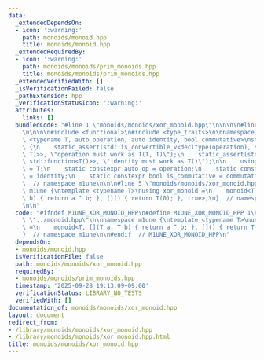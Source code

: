 ```yaml
---
data:
  _extendedDependsOn:
  - icon: ':warning:'
    path: monoids/monoid.hpp
    title: monoids/monoid.hpp
  _extendedRequiredBy:
  - icon: ':warning:'
    path: monoids/monoids/prim_monoids.hpp
    title: monoids/monoids/prim_monoids.hpp
  _extendedVerifiedWith: []
  _isVerificationFailed: false
  _pathExtension: hpp
  _verificationStatusIcon: ':warning:'
  attributes:
    links: []
  bundledCode: "#line 1 \"monoids/monoids/xor_monoid.hpp\"\n\n\n\n#line 1 \"monoids/monoid.hpp\"\
    \n\n\n\n#include <functional>\n#include <type_traits>\n\nnamespace m1une {\ntemplate\
    \ <typename T, auto operation, auto identity, bool commutative>\nstruct monoid\
    \ {\n    static_assert(std::is_convertible_v<decltype(operation), std::function<T(T,\
    \ T)>>, \"operation must work as T(T, T)\");\n    static_assert(std::is_convertible_v<decltype(identity),\
    \ std::function<T()>>, \"identity must work as T()\");\n\n    using value_type\
    \ = T;\n    static constexpr auto op = operation;\n    static constexpr auto id\
    \ = identity;\n    static constexpr bool is_commutative = commutative;\n};\n}\
    \  // namespace m1une\n\n\n#line 5 \"monoids/monoids/xor_monoid.hpp\"\n\nnamespace\
    \ m1une {\ntemplate <typename T>\nusing xor_monoid =\n    monoid<T, [](T a, T\
    \ b) { return a ^ b; }, []() { return T(0); }, true>;\n}  // namespace m1une\n\
    \n\n"
  code: "#ifndef M1UNE_XOR_MONOID_HPP\n#define M1UNE_XOR_MONOID_HPP 1\n\n#include\
    \ \"../monoid.hpp\"\n\nnamespace m1une {\ntemplate <typename T>\nusing xor_monoid\
    \ =\n    monoid<T, [](T a, T b) { return a ^ b; }, []() { return T(0); }, true>;\n\
    }  // namespace m1une\n\n#endif  // M1UNE_XOR_MONOID_HPP\n"
  dependsOn:
  - monoids/monoid.hpp
  isVerificationFile: false
  path: monoids/monoids/xor_monoid.hpp
  requiredBy:
  - monoids/monoids/prim_monoids.hpp
  timestamp: '2025-09-28 19:13:09+09:00'
  verificationStatus: LIBRARY_NO_TESTS
  verifiedWith: []
documentation_of: monoids/monoids/xor_monoid.hpp
layout: document
redirect_from:
- /library/monoids/monoids/xor_monoid.hpp
- /library/monoids/monoids/xor_monoid.hpp.html
title: monoids/monoids/xor_monoid.hpp
---
```

